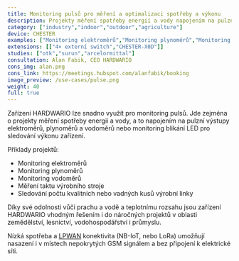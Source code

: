 ```yaml
---
title: Monitoring pulsů pro měření a optimalizaci spotřeby a výkonu
description: Projekty měření spotřeby energií a vody napojením na pulzní výstupy elektroměrů, plynoměrů a vodoměrů, nebo monitoringem blikání LED.
category: ["industry","indoor","outdoor","agriculture"]
device: CHESTER
examples: ["Monitoring elektroměrů","Monitoring plynoměrů","Monitoring vodoměrů","Měření taktu výrobního stroje"]
extensions: [["4× externí switch","CHESTER-X0D"]]
studies: ["otk","surun","arcelormittal"]
consultation: Alan Fabik, CEO HARDWARIO
cons_img: alan.png
cons_link: https://meetings.hubspot.com/alanfabik/booking
image_preview: /use-cases/pulse.png
weight: 40
full: true
---
```


Zařízení HARDWARIO lze snadno využít pro monitoring pulsů. Jde zejména o projekty měření spotřeby energií a vody, a to napojením na pulzní výstupy elektroměrů, plynoměrů a vodoměrů nebo monitoring blikání LED pro sledování výkonu zařízení. 

Příklady projektů:

* Monitoring elektroměrů
* Monitoring plynoměrů
* Monitoring vodoměrů
* Měření taktu výrobního stroje
* Sledování počtu kvalitních nebo vadných kusů výrobní linky

Díky své odolnosti vůči prachu a vodě a teplotnímu rozsahu jsou zařízení HARDWARIO vhodným řešením i do náročných projektů v oblasti zemědělství, lesnictví, vodohospodářství i průmyslu.

Nízká spotřeba a [LPWAN](/cs/blog/2020-06-09-lpwan/) konektivita (NB-IoT, nebo LoRa) umožňují nasazení i v místech nepokrytých GSM signálem a bez připojení k elektrické síti.